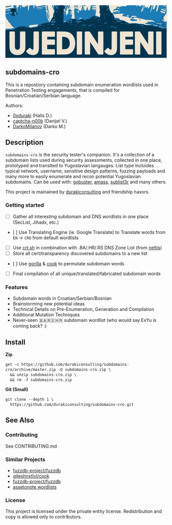 <div align="center">
  <kbd>
    <img src="./docs/banner.png" />
  </kbd>
</div>

## subdomains-cro

This is a repostiory containing subdomain enumeration wordlists used in Penetration Testing engagements, that is compiled for Bosnian/Croatian/Serbian language.

Authors:
* [0xduraki](https://github.com/duraki/) (Halis D.)  
* [captcha-n00b](https://github.com/captcha-n00b/) (Danijel V.)  
* [DarkoMilanov](https://github.com/DarkoMilanov/) (Darko M.)  

## Description

`subdomains-cro` is the security tester's companion. It's a collection of a subdomain lists used during security assessments, collected in one place, prototyped and translted to Yugoslavian langauges. List type incluides typical network, username, sensitive design patterns, fuzzing payloads and many more to easily enumerate and recon potential Yugoslavian subdomains. Can be used with: [gobuster](https://github.com/OJ/gobuster), [amass](https://github.com/OWASP/Amass), [sublist3r](https://github.com/aboul3la/Sublist3r) and many others.

This project is mainained by [durakiconsulting](https://github.com/durakiconsulting/) and friendship haxors.

### Getting started

- [ ] Gather all interesting subdomain and DNS wordlists in one place (SecList, Jihadx, etc.)
- [ ] Use Translating Engine (ie. Google Translate) to Translate words from `EN` -> `CRO` from default wordlists
- [ ] Use [crt.sh](https://crt.sh) in combination with .BA/.HR/.RS DNS Zone List (from [nettis]())
- [ ] Store all cert/transparency discovered subdomains to a new list
- [ ] Use [gorilla](https://github.com/d4rckh/gorilla) & [cook](https://github.com/giteshnxtlvl/cook) to permutate subdomain words
- [ ] Final compilation of all unique/translated/fabricated subdomain words

### Features

- Subdomain words in Croatian/Serbian/Bosnian
- Brainstorming new potential ideas
- Technical Details on Pre-Enumeration, Generation and Compilation
- Additional Mutation Techniques
- Never-seen 🇧🇦🇷🇸🇭🇷 subdomain wordlist (who would say ExYu is coming back? :)

## Install

**Zip**

```
get -c https://github.com/durakiconsulting/subdomains-cro/archive/master.zip -O subdomains-cro.zip \
  && unzip subdomains-cro.zip \
  && rm -f subdomains-cro.zip
```

**Git (Small)**

```
git clone --depth 1 \
  https://github.com/durakiconsulting/subdomains-cro.git
```

## See Also

### Contributing

See CONTRIBUTING.md

### Similar Projects

* [fuzzdb-project/fuzzdb](https://github.com/fuzzdb-project/fuzzdb)
* [giteshnxtlvl/cook](https://github.com/giteshnxtlvl/cook)
* [fuzzdb-project/fuzzdb](https://github.com/fuzzdb-project/fuzzdb)
* [assetonote wordlists](https://wordlists.assetnote.io/)

### License

This project is licensed under the private entity license. Redistribution and copy is allowed only to contributors.


